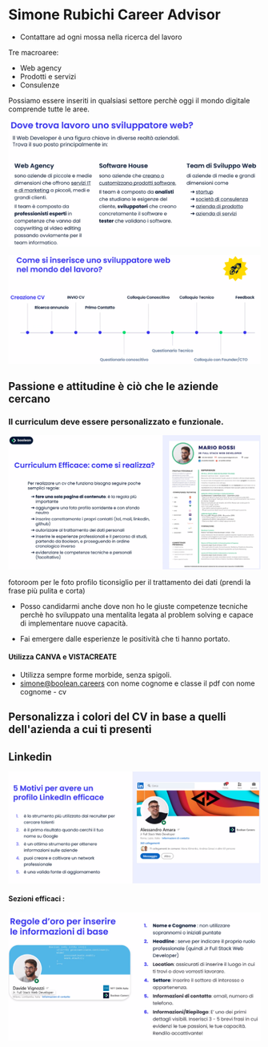 # Simone Rubichi Career Advisor

- Contattare ad ogni mossa nella ricerca del lavoro

Tre macroaree:
- Web agency
- Prodotti e servizi
- Consulenze

Possiamo essere inseriti in qualsiasi settore perchè oggi il mondo digitale comprende tutte le aree. 

![Alt text](image-617.png)

![Alt text](image-618.png)

## Passione e attitudine è ciò che le aziende cercano

### Il curriculum deve essere personalizzato e funzionale.

![Alt text](image-619.png)

fotoroom per le foto profilo
ticonsiglio per il trattamento dei dati (prendi la frase più pulita e corta)

- Posso candidarmi anche dove non ho le giuste competenze tecniche perchè ho sviluppato una mentalita legata al problem solving e capace di implementare nuove capacità.

- Fai emergere dalle esperienze le positività che ti hanno portato.

#### Utilizza CANVA e VISTACREATE

- Utilizza sempre forme morbide, senza spigoli.
- simone@boolean.careers con nome cognome e classe il pdf con nome cognome - cv

## Personalizza i colori del CV in base a quelli dell'azienda a cui ti presenti

## Linkedin

![Alt text](image-620.png)

#### Sezioni efficaci :

![Alt text](image-621.png)

